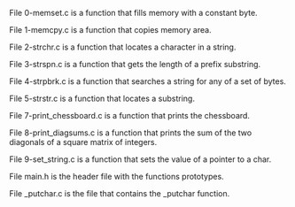 File 0-memset.c is a function that fills memory with a constant byte.



File 1-memcpy.c is a function that copies memory area.



File 2-strchr.c is a function that locates a character in a string.



File 3-strspn.c is a function that gets the length of a prefix substring.



File 4-strpbrk.c is a function that searches a string for any of a set of bytes.



File 5-strstr.c is a function that locates a substring.



File 7-print_chessboard.c is a function that prints the chessboard.



File 8-print_diagsums.c is a function that prints the sum of the two diagonals of a square matrix of integers.



File 9-set_string.c is a function that sets the value of a pointer to a char.



File main.h is the header file with the functions prototypes.



File _putchar.c is the file that contains the _putchar function.
